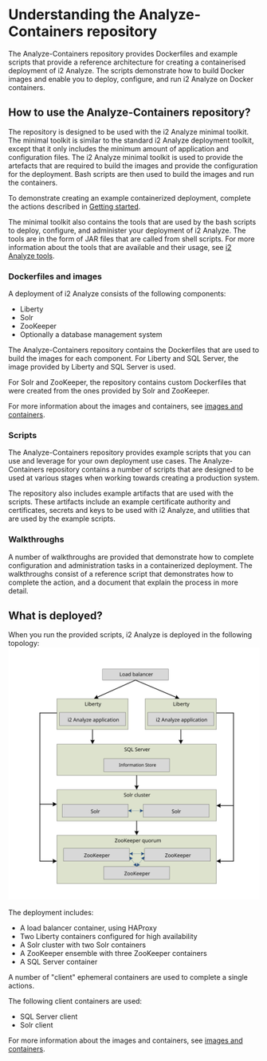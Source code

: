 # Understanding the Analyze-Containers repository

The Analyze-Containers repository provides Dockerfiles and example scripts that provide a reference architecture for creating a containerised deployment of i2 Analyze. The scripts demonstrate how to build Docker images and enable you to deploy, configure, and run i2 Analyze on Docker containers.

## How to use the Analyze-Containers repository?

The repository is designed to be used with the i2 Analyze minimal toolkit. The minimal toolkit is similar to the standard i2 Analyze deployment toolkit, except that it only includes the minimum amount of application and configuration files. The i2 Analyze minimal toolkit is used to provide the artefacts that are required to build the images and provide the configuration for the deployment. Bash scripts are then used to build the images and run the containers.

To demonstrate creating an example containerized deployment, complete the actions described in [Getting started](./getting_started.md).

The minimal toolkit also contains the tools that are used by the bash scripts to deploy, configure, and administer your deployment of i2 Analyze. The tools are in the form of JAR files that are called from shell scripts. For more information about the tools that are available and their usage, see [i2 Analyze tools](../tools%20and%20functions/i2analyze_tools.md).

### Dockerfiles and images

A deployment of i2 Analyze consists of the following components:
- Liberty
- Solr
- ZooKeeper
- Optionally a database management system

The Analyze-Containers repository contains the Dockerfiles that are used to build the images for each component. For Liberty and SQL Server, the image provided by Liberty and SQL Server is used.

For Solr and ZooKeeper, the repository contains custom Dockerfiles that were created from the ones provided by Solr and ZooKeeper.

For more information about the images and containers, see [images and containers](../images%20and%20containers/).

### Scripts

The Analyze-Containers repository provides example scripts that you can use and leverage for your own deployment use cases. The Analyze-Containers repository contains a number of scripts that are designed to be used at various stages when working towards creating a production system. 

The repository also includes example artifacts that are used with the scripts. These artifacts include an example certificate authority and certificates, secrets and keys to be used with i2 Analyze, and utilities that are used by the example scripts.

### Walkthroughs

A number of walkthroughs are provided that demonstrate how to complete configuration and administration tasks in a containerized deployment. The walkthroughs consist of a reference script that demonstrates how to complete the action, and a document that explain the process in more detail.

## What is deployed?

When you run the provided scripts, i2 Analyze is deployed in the following topology: 
![image](./figures/topology.svg)

The deployment includes:
- A load balancer container, using HAProxy
- Two Liberty containers configured for high availability
- A Solr cluster with two Solr containers
- A ZooKeeper ensemble with three ZooKeeper containers
- A SQL Server container

A number of "client" ephemeral containers are used to complete a single actions.

The following client containers are used:
- SQL Server client
- Solr client

For more information about the images and containers, see [images and containers](../images%20and%20containers/).